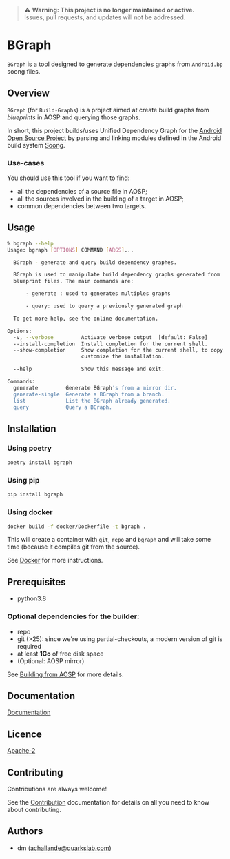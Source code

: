 > ⚠️ **Warning: This project is no longer maintained or active.**  
> Issues, pull requests, and updates will not be addressed.


BGraph
======

`BGraph` is a tool designed to generate dependencies graphs from `Android.bp` soong files.

## Overview
`BGraph` (for `Build-Graphs`) is a project aimed at create build graphs from _blueprints_ in AOSP and querying those graphs.

In short, this project builds/uses Unified Dependency Graph for the [Android Open Source Project](https://source.android.com/) by parsing and linking modules 
defined in the Android build system [Soong](https://source.android.com/setup/build). 

### Use-cases

You should use this tool if you want to find:

* all the dependencies of a source file in AOSP; 
* all the sources involved in the building of a target in AOSP;
* common dependencies between two targets.


## Usage
```bash
% bgraph --help                                                       
Usage: bgraph [OPTIONS] COMMAND [ARGS]...

  BGraph - generate and query build dependency graphes.

  BGraph is used to manipulate build dependency graphs generated from
  blueprint files. The main commands are:

      - generate : used to generates multiples graphs

      - query: used to query a previously generated graph

  To get more help, see the online documentation.

Options:
  -v, --verbose         Activate verbose output  [default: False]
  --install-completion  Install completion for the current shell.
  --show-completion     Show completion for the current shell, to copy it or
                        customize the installation.

  --help                Show this message and exit.

Commands:
  generate         Generate BGraph's from a mirror dir.
  generate-single  Generate a BGraph from a branch.
  list             List the BGraph already generated.
  query            Query a BGraph.
```

## Installation

### Using poetry
```bash
poetry install bgraph
```

### Using pip
```bash
pip install bgraph
```

### Using docker
```bash
docker build -f docker/Dockerfile -t bgraph .
```

This will create a container with `git`, `repo` and `bgraph` and will take some time (because it compiles git from the source).

See [Docker](docs/docker.md) for more instructions.

## Prerequisites
- python3.8
  
### Optional dependencies for the builder:
- repo
- git (>25): since we're using partial-checkouts, a modern version of git is required
- at least **1Go** of free disk space
- (Optional: AOSP mirror)

See [Building from AOSP](docs/building.md) for more details.

## Documentation
[Documentation](https://quarkslab.github.io/bgraph)

## Licence
[Apache-2](https://choosealicense.com/licenses/apache-2.0)

## Contributing
Contributions are always welcome!

See the [Contribution](docs/contribute.md) documentation for details on all you need to know about contributing.


## Authors
- dm (achallande@quarkslab.com)
